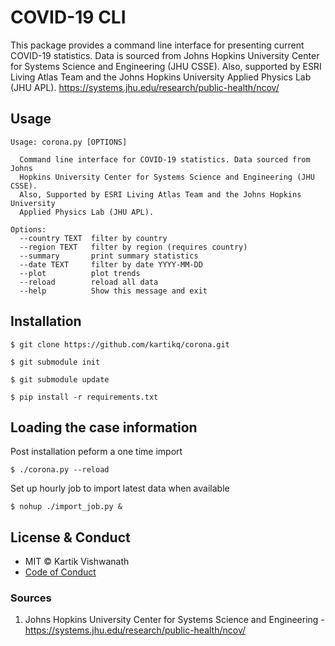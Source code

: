 # COVID-19 CLI

This package provides a command line interface for presenting current COVID-19 statistics. 
Data is sourced from Johns Hopkins University Center for Systems Science and Engineering (JHU CSSE). 
Also, supported by ESRI Living Atlas Team and the Johns Hopkins University Applied Physics Lab (JHU APL).
https://systems.jhu.edu/research/public-health/ncov/
## Usage
```
Usage: corona.py [OPTIONS]

  Command line interface for COVID-19 statistics. Data sourced from Johns
  Hopkins University Center for Systems Science and Engineering (JHU CSSE).
  Also, Supported by ESRI Living Atlas Team and the Johns Hopkins University
  Applied Physics Lab (JHU APL).

Options:
  --country TEXT  filter by country
  --region TEXT   filter by region (requires country)
  --summary       print summary statistics
  --date TEXT     filter by date YYYY-MM-DD
  --plot          plot trends
  --reload        reload all data
  --help          Show this message and exit
```

## Installation

```
$ git clone https://github.com/kartikq/corona.git 

$ git submodule init

$ git submodule update

$ pip install -r requirements.txt

```

## Loading the case information

Post installation peform a one time import
```
$ ./corona.py --reload
```

Set up hourly job to import latest data when available
```
$ nohup ./import_job.py &
```

## License & Conduct
* MIT © Kartik Vishwanath
* [Code of Conduct](code-of-conduct.md)

### Sources
1. Johns Hopkins University Center for Systems Science and Engineering - https://systems.jhu.edu/research/public-health/ncov/